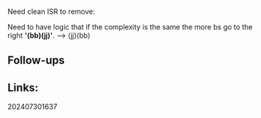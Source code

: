 

Need clean ISR to remove:

Need to have logic that if the complexity is the same the more bs go to the right
**'(bb)(jj)'**. -->  (jj)(bb)




## Follow-ups


## Links: 



202407301637
